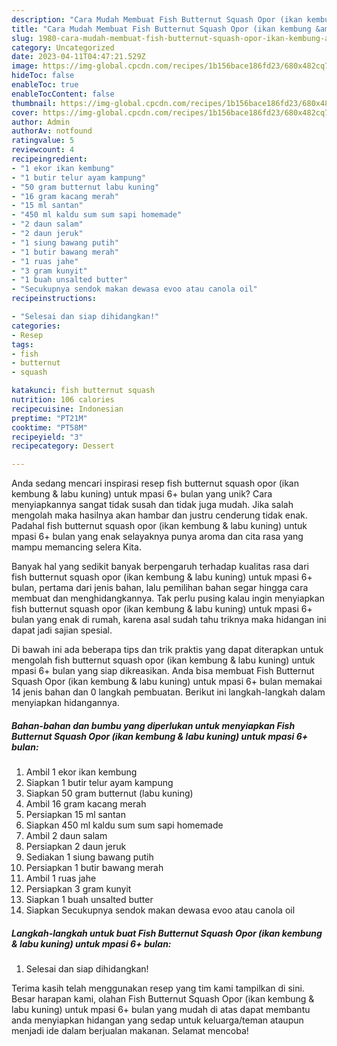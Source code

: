 ```yaml
---
description: "Cara Mudah Membuat Fish Butternut Squash Opor (ikan kembung &amp;amp; labu kuning) untuk mpasi 6+ bulan yang Bisa Manjain Lidah"
title: "Cara Mudah Membuat Fish Butternut Squash Opor (ikan kembung &amp;amp; labu kuning) untuk mpasi 6+ bulan yang Bisa Manjain Lidah"
slug: 1980-cara-mudah-membuat-fish-butternut-squash-opor-ikan-kembung-and-amp-labu-kuning-untuk-mpasi-6-bulan-yang-bisa-manjain-lidah
category: Uncategorized
date: 2023-04-11T04:47:21.529Z
image: https://img-global.cpcdn.com/recipes/1b156bace186fd23/680x482cq70/fish-butternut-squash-opor-ikan-kembung-labu-kuning-untuk-mpasi-6-bulan-foto-resep-utama.jpg
hideToc: false
enableToc: true
enableTocContent: false
thumbnail: https://img-global.cpcdn.com/recipes/1b156bace186fd23/680x482cq70/fish-butternut-squash-opor-ikan-kembung-labu-kuning-untuk-mpasi-6-bulan-foto-resep-utama.jpg
cover: https://img-global.cpcdn.com/recipes/1b156bace186fd23/680x482cq70/fish-butternut-squash-opor-ikan-kembung-labu-kuning-untuk-mpasi-6-bulan-foto-resep-utama.jpg
author: Admin
authorAv: notfound
ratingvalue: 5
reviewcount: 4
recipeingredient:
- "1 ekor ikan kembung"
- "1 butir telur ayam kampung"
- "50 gram butternut labu kuning"
- "16 gram kacang merah"
- "15 ml santan"
- "450 ml kaldu sum sum sapi homemade"
- "2 daun salam"
- "2 daun jeruk"
- "1 siung bawang putih"
- "1 butir bawang merah"
- "1 ruas jahe"
- "3 gram kunyit"
- "1 buah unsalted butter"
- "Secukupnya sendok makan dewasa evoo atau canola oil"
recipeinstructions:

- "Selesai dan siap dihidangkan!"
categories:
- Resep
tags:
- fish
- butternut
- squash

katakunci: fish butternut squash 
nutrition: 106 calories
recipecuisine: Indonesian
preptime: "PT21M"
cooktime: "PT58M"
recipeyield: "3"
recipecategory: Dessert

---
```





Anda sedang mencari inspirasi resep fish butternut squash opor (ikan kembung &amp; labu kuning) untuk mpasi 6+ bulan yang unik? Cara menyiapkannya sangat tidak susah dan tidak juga mudah. Jika salah mengolah maka hasilnya akan hambar dan justru cenderung tidak enak. Padahal fish butternut squash opor (ikan kembung &amp; labu kuning) untuk mpasi 6+ bulan yang enak selayaknya punya aroma dan cita rasa yang mampu memancing selera Kita.







Banyak hal yang sedikit banyak berpengaruh terhadap kualitas rasa dari fish butternut squash opor (ikan kembung &amp; labu kuning) untuk mpasi 6+ bulan, pertama dari jenis bahan, lalu pemilihan bahan segar hingga cara membuat dan menghidangkannya. Tak perlu pusing kalau ingin menyiapkan fish butternut squash opor (ikan kembung &amp; labu kuning) untuk mpasi 6+ bulan yang enak di rumah, karena asal sudah tahu triknya maka hidangan ini dapat jadi sajian spesial.






Di bawah ini ada beberapa tips dan trik praktis yang dapat diterapkan untuk mengolah fish butternut squash opor (ikan kembung &amp; labu kuning) untuk mpasi 6+ bulan yang siap dikreasikan. Anda bisa membuat Fish Butternut Squash Opor (ikan kembung &amp; labu kuning) untuk mpasi 6+ bulan memakai 14 jenis bahan dan 0 langkah pembuatan. Berikut ini langkah-langkah dalam menyiapkan hidangannya.

<!--inarticleads1-->

##### Bahan-bahan dan bumbu yang diperlukan untuk menyiapkan Fish Butternut Squash Opor (ikan kembung &amp; labu kuning) untuk mpasi 6+ bulan:

1. Ambil 1 ekor ikan kembung
1. Siapkan 1 butir telur ayam kampung
1. Siapkan 50 gram butternut (labu kuning)
1. Ambil 16 gram kacang merah
1. Persiapkan 15 ml santan
1. Siapkan 450 ml kaldu sum sum sapi homemade
1. Ambil 2 daun salam
1. Persiapkan 2 daun jeruk
1. Sediakan 1 siung bawang putih
1. Persiapkan 1 butir bawang merah
1. Ambil 1 ruas jahe
1. Persiapkan 3 gram kunyit
1. Siapkan 1 buah unsalted butter
1. Siapkan Secukupnya sendok makan dewasa evoo atau canola oil




<!--inarticleads2-->

##### Langkah-langkah untuk buat Fish Butternut Squash Opor (ikan kembung &amp; labu kuning) untuk mpasi 6+ bulan:


1. Selesai dan siap dihidangkan!



Terima kasih telah menggunakan resep yang tim kami tampilkan di sini. Besar harapan kami, olahan Fish Butternut Squash Opor (ikan kembung &amp; labu kuning) untuk mpasi 6+ bulan yang mudah di atas dapat membantu anda menyiapkan hidangan yang sedap untuk keluarga/teman ataupun menjadi ide dalam berjualan makanan. Selamat mencoba!
